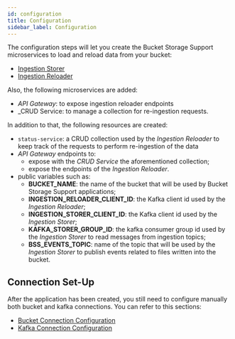 ```yaml
---
id: configuration
title: Configuration
sidebar_label: Configuration
---
```




The configuration steps will let you create the Bucket Storage Support microservices to load and reload data from your bucket:
 
* [Ingestion Storer](/fast_data/bucket_storage_support/configuration/ingestion_storer.md)
* [Ingestion Reloader](/fast_data/bucket_storage_support/configuration/ingestion_reloader.md)

Also, the following microservices are added:

* _API Gateway_: to expose ingestion reloader endpoints
* _CRUD Service: to manage a collection for re-ingestion requests.

In addition to that, the following resources are created:

* `status-service`: a CRUD collection used by the _Ingestion Reloader_ to keep track of the requests to perform re-ingestion of the data
* _API Gateway_ endpoints to:
  * expose with the _CRUD Service_ the aforementioned collection;
  * expose the endpoints of the _Ingestion Reloader_.
* public variables such as:
  * **BUCKET_NAME**: the name of the bucket that will be used by Bucket Storage Support applications;
  * **INGESTION_RELOADER_CLIENT_ID**: the Kafka client id used by the _Ingestion Reloader_;
  * **INGESTION_STORER_CLIENT_ID**: the Kafka client id used by the _Ingestion Storer_;
  * **KAFKA_STORER_GROUP_ID**: the kafka consumer group id used by the _Ingestion Storer_ to read messages from ingestion topics;
  * **BSS_EVENTS_TOPIC**: name of the topic that will be used by the _Ingestion Storer_ to publish events related to files written into the bucket.  

## Connection Set-Up

After the application has been created, you still need to configure manually both bucket and kafka connections. You can refer to this sections:

* [Bucket Connection Configuration](/fast_data/bucket_storage_support/configuration/bucket_connection.md)
* [Kafka Connection Configuration](/fast_data/bucket_storage_support/configuration/kafka_connection.md)
